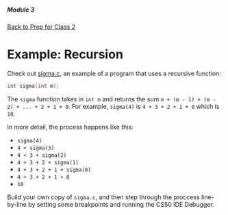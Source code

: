 ##### Module 3
[Back to Prep for Class 2](../../class2-prep#recursion)

# Example: Recursion

Check out [sigma.c](./sigma.html), an example of a program that uses a recursive function:

```c
int sigma(int m);
```

The `sigma` function takes in `int m` and returns the sum `m + (m - 1) + (m - 2) + ... + 2 + 1 + 0`.
For example, `sigma(4)` is `4 + 3 + 2 + 1 + 0` which is `10`.

In more detail, the process happens like this:
* `sigma(4)`
* `4 + sigma(3)`
* `4 + 3 + sigma(2)`
* `4 + 3 + 2 + sigma(1)`
* `4 + 3 + 2 + 1 + sigma(0)`
* `4 + 3 + 2 + 1 + 0`
* `10`

Build your own copy of `sigma.c`, and then step through the proccess line-by-line by setting some breakpoints and running the CS50 IDE Debugger.
